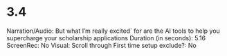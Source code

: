 # 3.4

Narration/Audio: But what I’m really excited` for are the AI tools to help you supercharge your scholarship applications
Duration (in seconds): 5.16
ScreenRec: No
Visual: Scroll through First time setup
exclude?: No